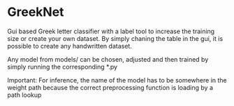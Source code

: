 # GreekNet
Gui based Greek letter classifier with a label tool to increase the training size or create your own dataset.
By simply chaning the table in the gui, it is possible to create any handwritten dataset.

Any model from models/ can be chosen, adjusted and then trained by simply running the corresponding *.py

Important: For inference, 
the name of the model has to be somewhere in the weight path because the correct preprocessing function is loading by a path lookup

